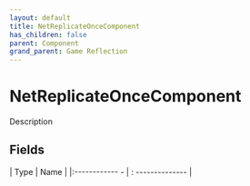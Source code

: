 ```yaml
---
layout: default
title: NetReplicateOnceComponent
has_children: false
parent: Component
grand_parent: Game Reflection
---
```

# NetReplicateOnceComponent
Description 

## Fields
| Type | Name |
|:------------ - | : -------------- |
